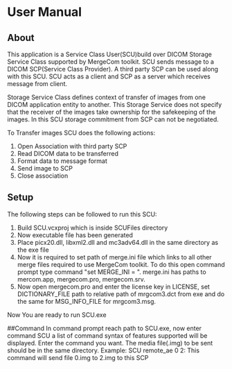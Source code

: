 # User Manual

## About

This application is a Service Class User(SCU)build over DICOM Storage Service Class supported by MergeCom toolkit. SCU sends message to a DICOM SCP(Service Class Provider). A third party SCP can be used along with this SCU. SCU acts as a client and SCP as a server which receives message from client.

Storage Service Class defines context of transfer of images from one DICOM application entity to another. This Storage Service does not specify that the receiver of the images take ownership for the safekeeping of the images. In this SCU storage commitment from SCP can not be negotiated.

To Transfer images SCU does the following actions:

1. Open Association with third party SCP
2. Read DICOM data to be transferred
3. Format data to message format
4. Send image to SCP
5. Close association

## Setup

The following steps can be followed to run this SCU:

1. Build SCU.vcxproj which is inside SCUFiles directory
2. Now executable file has been generated
3. Place picx20.dll, libxml2.dll and mc3adv64.dll in the same directory as the exe file
4. Now it is required to set path of merge.ini file which links to all other merge files required to use MergeCom toolkit. To do this open command prompt type command "set MERGE_INI = <path to merge.ini>".
merge.ini has paths to mercom.app, mergecom.pro, mergecom.srv.
5. Now open mergecom.pro and enter the license key in LICENSE, set DICTIONARY_FILE path to relative path of mrgcom3.dct from exe and do the same for MSG_INFO_FILE for mrgcom3.msg.

Now You are ready to run SCU.exe

##Command
In command prompt reach path to SCU.exe, now enter command SCU a list of command syntax of features supported will be displayed. Enter the command you want. The media file(.img) to be sent should be in the same directory.
Example:
SCU remote_ae 0 2: This command will send file 0.img to 2.img to this SCP
